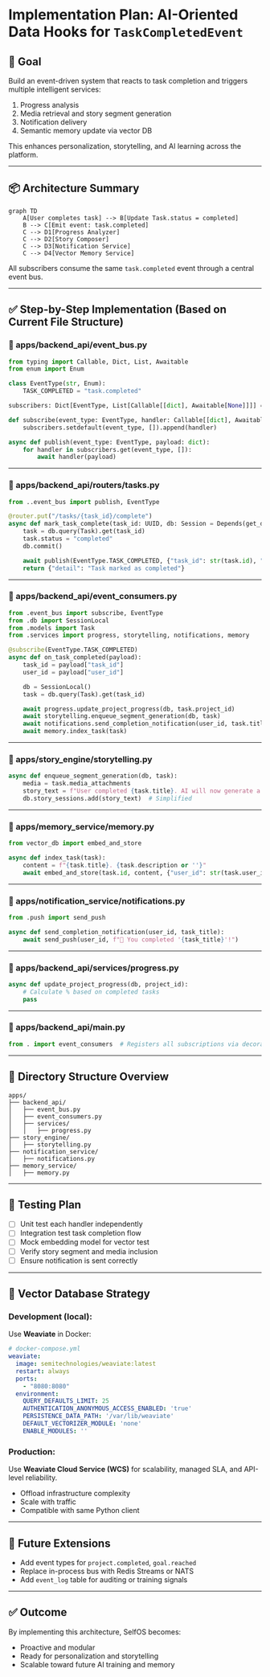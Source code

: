 # Implementation Plan: AI-Oriented Data Hooks for `TaskCompletedEvent`

## 🧭 Goal
Build an event-driven system that reacts to task completion and triggers multiple intelligent services:
1. Progress analysis
2. Media retrieval and story segment generation
3. Notification delivery
4. Semantic memory update via vector DB

This enhances personalization, storytelling, and AI learning across the platform.

---

## 📦 Architecture Summary

```mermaid
graph TD
    A[User completes task] --> B[Update Task.status = completed]
    B --> C[Emit event: task.completed]
    C --> D1[Progress Analyzer]
    C --> D2[Story Composer]
    C --> D3[Notification Service]
    C --> D4[Vector Memory Service]
```

All subscribers consume the same `task.completed` event through a central event bus.

---

## ✅ Step-by-Step Implementation (Based on Current File Structure)

### 📁 apps/backend_api/event_bus.py
```python
from typing import Callable, Dict, List, Awaitable
from enum import Enum

class EventType(str, Enum):
    TASK_COMPLETED = "task.completed"

subscribers: Dict[EventType, List[Callable[[dict], Awaitable[None]]]] = {}

def subscribe(event_type: EventType, handler: Callable[[dict], Awaitable[None]]):
    subscribers.setdefault(event_type, []).append(handler)

async def publish(event_type: EventType, payload: dict):
    for handler in subscribers.get(event_type, []):
        await handler(payload)
```

---

### 📁 apps/backend_api/routers/tasks.py
```python
from ..event_bus import publish, EventType

@router.put("/tasks/{task_id}/complete")
async def mark_task_complete(task_id: UUID, db: Session = Depends(get_db)):
    task = db.query(Task).get(task_id)
    task.status = "completed"
    db.commit()

    await publish(EventType.TASK_COMPLETED, {"task_id": str(task.id), "user_id": str(task.user_id)})
    return {"detail": "Task marked as completed"}
```

---

### 📁 apps/backend_api/event_consumers.py
```python
from .event_bus import subscribe, EventType
from .db import SessionLocal
from .models import Task
from .services import progress, storytelling, notifications, memory

@subscribe(EventType.TASK_COMPLETED)
async def on_task_completed(payload):
    task_id = payload["task_id"]
    user_id = payload["user_id"]

    db = SessionLocal()
    task = db.query(Task).get(task_id)

    await progress.update_project_progress(db, task.project_id)
    await storytelling.enqueue_segment_generation(db, task)
    await notifications.send_completion_notification(user_id, task.title)
    await memory.index_task(task)
```

---

### 📁 apps/story_engine/storytelling.py
```python
async def enqueue_segment_generation(db, task):
    media = task.media_attachments
    story_text = f"User completed {task.title}. AI will now generate a story."
    db.story_sessions.add(story_text)  # Simplified
```

---

### 📁 apps/memory_service/memory.py
```python
from vector_db import embed_and_store

async def index_task(task):
    content = f"{task.title}. {task.description or ''}"
    await embed_and_store(task.id, content, {"user_id": str(task.user_id)})
```

---

### 📁 apps/notification_service/notifications.py
```python
from .push import send_push

async def send_completion_notification(user_id, task_title):
    await send_push(user_id, f"🎉 You completed '{task_title}'!")
```

---

### 📁 apps/backend_api/services/progress.py
```python
async def update_project_progress(db, project_id):
    # Calculate % based on completed tasks
    pass
```

---

### 📁 apps/backend_api/main.py
```python
from . import event_consumers  # Registers all subscriptions via decorators
```

---

## 📁 Directory Structure Overview
```
apps/
├── backend_api/
│   ├── event_bus.py
│   ├── event_consumers.py
│   ├── services/
│   │   ├── progress.py
├── story_engine/
│   ├── storytelling.py
├── notification_service/
│   ├── notifications.py
├── memory_service/
│   ├── memory.py
```

---

## 🔬 Testing Plan
- [ ] Unit test each handler independently
- [ ] Integration test task completion flow
- [ ] Mock embedding model for vector test
- [ ] Verify story segment and media inclusion
- [ ] Ensure notification is sent correctly

---

## 🧠 Vector Database Strategy

### Development (local):
Use **Weaviate** in Docker:
```yaml
# docker-compose.yml
weaviate:
  image: semitechnologies/weaviate:latest
  restart: always
  ports:
    - "8080:8080"
  environment:
    QUERY_DEFAULTS_LIMIT: 25
    AUTHENTICATION_ANONYMOUS_ACCESS_ENABLED: 'true'
    PERSISTENCE_DATA_PATH: '/var/lib/weaviate'
    DEFAULT_VECTORIZER_MODULE: 'none'
    ENABLE_MODULES: ''
```

### Production:
Use **Weaviate Cloud Service (WCS)** for scalability, managed SLA, and API-level reliability.
- Offload infrastructure complexity
- Scale with traffic
- Compatible with same Python client

---

## 🧠 Future Extensions
- Add event types for `project.completed`, `goal.reached`
- Replace in-process bus with Redis Streams or NATS
- Add `event_log` table for auditing or training signals

---

## ✅ Outcome
By implementing this architecture, SelfOS becomes:
- Proactive and modular
- Ready for personalization and storytelling
- Scalable toward future AI training and memory
